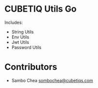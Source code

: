 # CUBETIQ Utils Go

Includes:

- String Utils
- Env Utils
- Jwt Utils
- Password Utils

# Contributors

- Sambo Chea <sombochea@cubetiqs.com>
